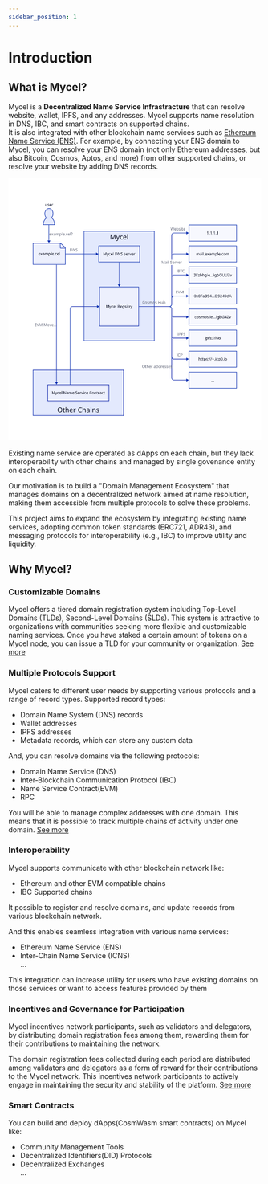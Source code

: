 ```yaml
---
sidebar_position: 1
---
```


# Introduction

## What is Mycel?

Mycel is a **Decentralized Name Service Infrastracture** that can resolve website, wallet, IPFS, and any addresses.
Mycel supports name resolution in DNS, IBC, and smart contracts on supported chains.  
It is also integrated with other blockchain name services such as [Ethereum Name Service (ENS)](https://ens.domains).
For example, by connecting your ENS domain to Mycel, you can resolve your ENS domain (not only Ethereum addresses, but also Bitcoin, Cosmos, Aptos, and more) from other supported chains, or resolve your website by adding DNS records.

![overview](../assets/overview.svg)

Existing name service are operated as dApps on each chain, but they lack interoperability with other chains and managed by single govenance entity on each chain.

Our motivation is to build a "Domain Management Ecosystem" that manages domains on a decentralized network aimed at name resolution, making them accessible from multiple protocols to solve these problems.

This project aims to expand the ecosystem by integrating existing name services, adopting common token standards (ERC721, ADR43), and messaging protocols for interoperability (e.g., IBC) to improve utility and liquidity.

## Why Mycel?

### Customizable Domains

Mycel offers a tiered domain registration system including Top-Level Domains (TLDs), Second-Level Domains (SLDs).
This system is attractive to organizations with communities seeking more flexible and customizable naming services.
Once you have staked a certain amount of tokens on a Mycel node, you can issue a TLD for your community or organization.
[See more](domain-registration)

### Multiple Protocols Support

Mycel caters to different user needs by supporting various protocols and a range of record types.
Supported record types:

- Domain Name System (DNS) records
- Wallet addresses
- IPFS addresses
- Metadata records, which can store any custom data

And, you can resolve domains via the following protocols:

- Domain Name Service (DNS)
- Inter‑Blockchain Communication Protocol (IBC)
- Name Service Contract(EVM)
- RPC

You will be able to manage complex addresses with one domain.
This means that it is possible to track multiple chains of activity under one domain.
[See more](name-resolution)

### Interoperability

Mycel supports communicate with other blockchain network like:

- Ethereum and other EVM compatible chains
- IBC Supported chains

It possible to register and resolve domains, and update records from various blockchain network.

And this enables seamless integration with various name services:

- Ethereum Name Service (ENS)
- Inter-Chain Name Service (ICNS)  
  ...

This integration can increase utility for users who have existing domains on those services or want to access features provided by them

### Incentives and Governance for Participation

Mycel incentives network participants, such as validators and delegators, by distributing domain registration fees among them, rewarding them for their contributions to maintaining the network.

The domain registration fees collected during each period are distributed among validators and delegators as a form of reward for their contributions to the Mycel network.
This incentives network participants to actively engage in maintaining the security and stability of the platform.
[See more](incentives)

### Smart Contracts

You can build and deploy dApps(CosmWasm smart contracts) on Mycel like:

- Community Management Tools
- Decentralized Identifiers(DID) Protocols
- Decentralized Exchanges  
  ...
